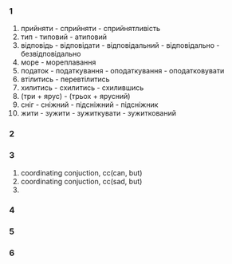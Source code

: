 ### 1

1. прийняти - сприйняти - сприйнятливість
2. тип - типовий - атиповий
3. відповідь - відповідати - відповідальний - відповідально - безвідповідально
4. море - мореплавання
5. податок - податкування - оподаткування - оподатковувати
6. втілитись - перевтілитись
7. хилитись - схилитись - схилившись
8. (три + ярус) - (трьох + ярусний)
9. сніг - сніжний - підсніжний - підсніжник
10. жити - зужити - зужиткувати - зужиткований

### 2


### 3

1. coordinating conjuction, cc(can, but)
2. coordinating conjuction, cc(sad, but)
3. 

### 4

### 5

### 6